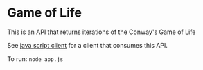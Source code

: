 # Game of Life

This is an API that returns iterations of the Conway's Game of Life

See [java script
client](https://github.com/msergeant/game-of-life-client) for a client
that consumes this API.

To run:
`node app.js`
